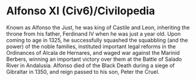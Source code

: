 # Alfonso XI (Civ6)/Civilopedia

Known as Alfonso the Just, he was king of Castile and Leon, inheriting the throne from his father, Ferdinand IV when he was just a year old. Upon coming to age in 1325, he successfully squashed the squabbling (and the power) of the noble families, instituted important legal reforms in the Ordinances of Alcala de Hernares, and waged war against the Marinid Berbers, winning an important victory over them at the Battle of Salado River in Andalusia.
Alfonso died of the Black Death during a siege of Gibraltar in 1350, and reign passed to his son, Peter the Cruel.